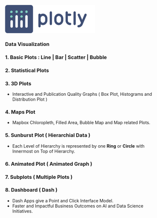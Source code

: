 <img src='Plotly.svg'>

### Data Visualization

### 1. Basic Plots : Line | Bar | Scatter | Bubble

### 2. Statistical Plots

### 3. 3D Plots 
- Interactive and Publication Quality Graphs ( Box Plot, Histograms and Distribution Plot )

### 4. Maps Plot 
- Mapbox Chloropleth, Filled Area, Bubble Map and Map related Plots.

### 5. Sunburst Plot ( Hierarchial Data )
- Each Level of Hierarchy is represented by one **Ring** or **Circle** with Innermost on Top of Hierarchy.

### 6. Animated Plot ( Animated Graph ) 

### 7. Subplots ( Multiple Plots )

### 8. Dashboard ( Dash )
- Dash Apps give a Point and Click Interface Model.
- Faster and Impactful Business Outcomes on AI and Data Science Initiatives.


